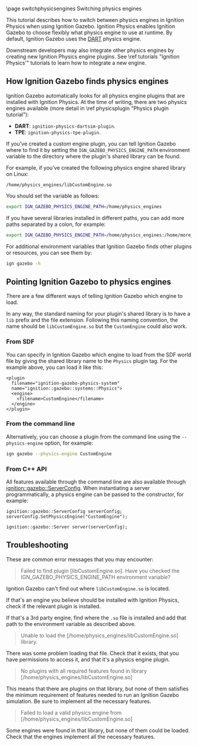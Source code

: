 \page switchphysicsengines Switching physics engines

This tutorial describes how to switch between physics engines in Ignition Physics when using Ignition Gazebo.
Ignition Physics enables Ignition Gazebo to choose flexibly what physics engine to use at runtime.
By default, Ignition Gazebo uses the [DART](https://dartsim.github.io/) physics engine.

Downstream developers may also integrate other physics engines by creating new Ignition Physics engine plugins.
See \ref tutorials "Ignition Physics'" tutorials to learn how to integrate a new engine.

## How Ignition Gazebo finds physics engines

Ignition Gazebo automatically looks for all physics engine plugins that are installed with Ignition Physics.
At the time of writing, there are two physics engines available (more detail in \ref physicsplugin "Physics plugin tutorial"):
- **DART**: `ignition-physics-dartsim-plugin`.
- **TPE**: `ignition-physics-tpe-plugin`.

If you've created a custom engine plugin, you can tell Ignition Gazebo where to find it by setting the `IGN_GAZEBO_PHYSICS_ENGINE_PATH` environment variable to the directory where the plugin's shared library can be found.

For example, if you've created the following physics engine shared library on Linux:

`/home/physics_engines/libCustomEngine.so`

You should set the variable as follows:

```bash
export IGN_GAZEBO_PHYSICS_ENGINE_PATH=/home/physics_engines
```

If you have several libraries installed in different paths, you can add more paths separated by a colon, for example:

```bash
export IGN_GAZEBO_PHYSICS_ENGINE_PATH=/home/physics_engines:/home/more_engines
```

For additional environment variables that Ignition Gazebo finds other plugins or resources, you can see them by:

```bash
ign gazebo -h
```

## Pointing Ignition Gazebo to physics engines

There are a few different ways of telling Ignition Gazebo which engine to load.

In any way, the standard naming for your plugin's shared library is to have a `lib` prefix and the file extension.
Following this naming convention, the name should be `libCustomEngine.so` but the `CustomEngine` could also work.

### From SDF

You can specify in Ignition Gazebo which engine to load from the SDF world file by giving the shared library name to the `Physics` plugin tag.
For the example above, you can load it like this:

```{.xml}
<plugin
  filename="ignition-gazebo-physics-system"
  name="ignition::gazebo::systems::Physics">
  <engine>
    <filename>CustomEngine</filename>
  </engine>
</plugin>
```

### From the command line

Alternatively, you can choose a plugin from the command line using the
`--physics-engine` option, for example:

```bash
ign gazebo --physics-engine CustomEngine
```

### From C++ API

All features available through the command line are also available through [ignition::gazebo::ServerConfig](https://ignitionrobotics.org/api/gazebo/4.0/classignition_1_1gazebo_1_1ServerConfig.html).
When instantiating a server programmatically, a physics engine can be passed to the constructor, for example:

```
ignition::gazebo::ServerConfig serverConfig;
serverConfig.SetPhysicsEngine("CustomEngine");

ignition::gazebo::Server server(serverConfig);
```

## Troubleshooting
These are common error messages that you may encounter:

> Failed to find plugin [libCustomEngine.so]. Have you checked the IGN_GAZEBO_PHYSICS_ENGINE_PATH environment variable?

Ignition Gazebo can't find out where `libCustomEngine.so` is located.

If that's an engine you believe should be installed with Ignition Physics, check if the relevant plugin is installed.

If that's a 3rd party engine, find where the `.so` file is installed and add that path to the environment variable as described above.

> Unable to load the [/home/physics_engines/libCustomEngine.so] library.

There was some problem loading that file. Check that it exists, that you have permissions to access it, and that it's a physics engine plugin.

> No plugins with all required features found in library [/home/physics_engines/libCustomEngine.so]

This means that there are plugins on that library, but none of them satisfies the minimum requirement of features needed to run an Ignition Gazebo simulation.
Be sure to implement all the necessary features.

> Failed to load a valid physics engine from [/home/physics_engines/libCustomEngine.so]

Some engines were found in that library, but none of them could be loaded.
Check that the engines implement all the necessary features.
